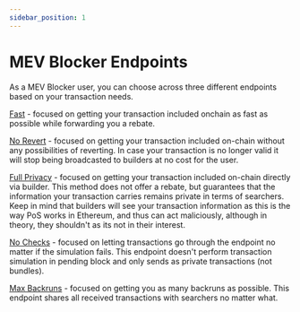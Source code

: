 ```yaml
---
sidebar_position: 1
---
```


# MEV Blocker Endpoints

As a MEV Blocker user, you can choose across three different endpoints based on your transaction needs.

[Fast](https://rpc.mevblocker.io/fast) - focused on getting your transaction included onchain as fast as possible while forwarding you a rebate.

[No Revert](https://rpc.mevblocker.io/noreverts) - focused on getting your transaction included on-chain without any possibilities of reverting. In case your transaction is no longer valid it will stop being broadcasted to builders at no cost for the user.

[Full Privacy](https://rpc.mevblocker.io/fullprivacy) - focused on getting your transaction included on-chain directly via builder. This method does not offer a rebate, but guarantees that the information your transaction carries remains private in terms of searchers. Keep in mind that builders will see your transaction information as this is the way PoS works in Ethereum, and thus can act maliciously, although in theory, they shouldn't as its not in their interest.

[No Checks](https://rpc.mevblocker.io/nochecks) - focused on letting transactions go through the endpoint no matter if the simulation fails. This endpoint doesn't perform transaction simulation in pending block and only sends as private transactions (not bundles).

[Max Backruns](https://rpc.mevblocker.io/maxbackruns) - focused on getting you as many backruns as possible. This endpoint shares all received transactions with searchers no matter what.

